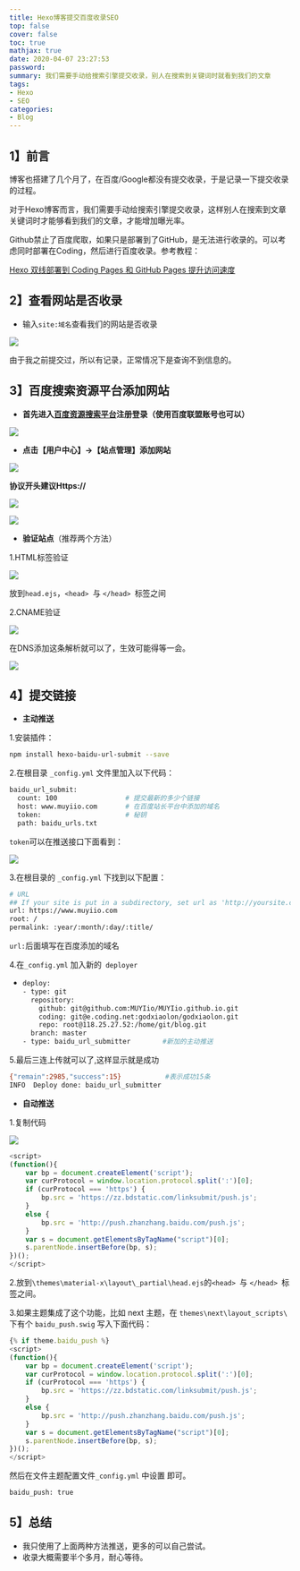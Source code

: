 ```yaml
---
title: Hexo博客提交百度收录SEO
top: false
cover: false
toc: true
mathjax: true
date: 2020-04-07 23:27:53
password:
summary: 我们需要手动给搜索引擎提交收录，别人在搜索到关键词时就看到我们的文章
tags:
- Hexo
- SEO
categories:
- Blog
---
```




## 1】前言

博客也搭建了几个月了，在百度/Google都没有提交收录，于是记录一下提交收录的过程。

对于Hexo博客而言，我们需要手动给搜索引擎提交收录，这样别人在搜索到文章关键词时才能够看到我们的文章，才能增加曝光率。



Github禁止了百度爬取，如果只是部署到了GitHub，是无法进行收录的。可以考虑同时部署在Coding，然后进行百度收录。参考教程：



[Hexo 双线部署到 Coding Pages 和 GitHub Pages 提升访问速度 ](https://www.muyiio.com/2020/02/20/hexo-shuang-xian-bu-shu-dao-coding-pages-he-github-pages-ti-sheng-fang-wen-su-du/)



## 2】查看网站是否收录

- 输入`site:域名`查看我们的网站是否收录

![](https://muyiio-1300292673.cos.ap-chongqing.myqcloud.com/%E5%8D%9A%E5%AE%A2/_posts/Hexo%E5%8D%9A%E5%AE%A2%E6%8F%90%E4%BA%A4%E7%99%BE%E5%BA%A6%E6%94%B6%E5%BD%95SEO/QQ%E5%9B%BE%E7%89%8720200408213911.png)



由于我之前提交过，所以有记录，正常情况下是查询不到信息的。



## 3】百度搜索资源平台添加网站

-  **首先进入[百度资源搜索平台](https://ziyuan.baidu.com)注册登录（使用百度联盟账号也可以）**



![](https://muyiio-1300292673.cos.ap-chongqing.myqcloud.com/%E5%8D%9A%E5%AE%A2/_posts/Hexo%E5%8D%9A%E5%AE%A2%E6%8F%90%E4%BA%A4%E7%99%BE%E5%BA%A6%E6%94%B6%E5%BD%95SEO/QQ%E5%9B%BE%E7%89%8720200408215041.png)



- **点击【用户中心】→【站点管理】添加网站**



![](https://muyiio-1300292673.cos.ap-chongqing.myqcloud.com/%E5%8D%9A%E5%AE%A2/_posts/Hexo%E5%8D%9A%E5%AE%A2%E6%8F%90%E4%BA%A4%E7%99%BE%E5%BA%A6%E6%94%B6%E5%BD%95SEO/QQ%E5%9B%BE%E7%89%8720200408214859.png)



 **协议开头建议Https://**



![](https://muyiio-1300292673.cos.ap-chongqing.myqcloud.com/%E5%8D%9A%E5%AE%A2/_posts/Hexo%E5%8D%9A%E5%AE%A2%E6%8F%90%E4%BA%A4%E7%99%BE%E5%BA%A6%E6%94%B6%E5%BD%95SEO/QQ%E5%9B%BE%E7%89%8720200407233807.png)



![](https://muyiio-1300292673.cos.ap-chongqing.myqcloud.com/%E5%8D%9A%E5%AE%A2/_posts/Hexo%E5%8D%9A%E5%AE%A2%E6%8F%90%E4%BA%A4%E7%99%BE%E5%BA%A6%E6%94%B6%E5%BD%95SEO/QQ%E5%9B%BE%E7%89%8720200407233800.png)



- **验证站点**（推荐两个方法）



1.HTML标签验证



![](https://muyiio-1300292673.cos.ap-chongqing.myqcloud.com/%E5%8D%9A%E5%AE%A2/_posts/Hexo%E5%8D%9A%E5%AE%A2%E6%8F%90%E4%BA%A4%E7%99%BE%E5%BA%A6%E6%94%B6%E5%BD%95SEO/QQ%E5%9B%BE%E7%89%8720200407233813.png)



放到`head.ejs`，`<head> `与 `</head> `标签之间



2.CNAME验证



![](https://muyiio-1300292673.cos.ap-chongqing.myqcloud.com/%E5%8D%9A%E5%AE%A2/_posts/Hexo%E5%8D%9A%E5%AE%A2%E6%8F%90%E4%BA%A4%E7%99%BE%E5%BA%A6%E6%94%B6%E5%BD%95SEO/QQ%E5%9B%BE%E7%89%8720200409003519.png)

在DNS添加这条解析就可以了，生效可能得等一会。



![](https://muyiio-1300292673.cos.ap-chongqing.myqcloud.com/%E5%8D%9A%E5%AE%A2/_posts/Hexo%E5%8D%9A%E5%AE%A2%E6%8F%90%E4%BA%A4%E7%99%BE%E5%BA%A6%E6%94%B6%E5%BD%95SEO/QQ%E5%9B%BE%E7%89%8720200409003525.png)



## 4】提交链接

- **主动推送**

1.安装插件：



```bash
npm install hexo-baidu-url-submit --save
```



2.在根目录 `_config.yml` 文件里加入以下代码：



```bash
baidu_url_submit:
  count: 100                 # 提交最新的多少个链接
  host: www.muyiio.com       # 在百度站长平台中添加的域名
  token:                     # 秘钥
  path: baidu_urls.txt
```



`token`可以在推送接口下面看到：

![](https://muyiio-1300292673.cos.ap-chongqing.myqcloud.com/%E5%8D%9A%E5%AE%A2/_posts/Hexo%E5%8D%9A%E5%AE%A2%E6%8F%90%E4%BA%A4%E7%99%BE%E5%BA%A6%E6%94%B6%E5%BD%95SEO/QQ%E5%9B%BE%E7%89%8720200409003532.png)



3.在根目录的 `_config.yml` 下找到以下配置：



```bash
# URL
## If your site is put in a subdirectory, set url as 'http://yoursite.com/child' and root as '/child/'
url: https://www.muyiio.com
root: /
permalink: :year/:month/:day/:title/
```



`url:`后面填写在百度添加的域名



4.在`_config.yml` 加入新的` deployer`

- ```bash
  deploy:
  - type: git
    repository:
      github: git@github.com:MUYIio/MUYIio.github.io.git
      coding: git@e.coding.net:godxiaolon/godxiaolon.git
      repo: root@118.25.27.52:/home/git/blog.git
    branch: master
  - type: baidu_url_submitter        #新加的主动推送
  ```

  

5.最后三连上传就可以了,这样显示就是成功

```bash
{"remain":2985,"success":15}           #表示成功15条
INFO  Deploy done: baidu_url_submitter

```



- **自动推送**

1.复制代码

![](https://muyiio-1300292673.cos.ap-chongqing.myqcloud.com/%E5%8D%9A%E5%AE%A2/_posts/Hexo%E5%8D%9A%E5%AE%A2%E6%8F%90%E4%BA%A4%E7%99%BE%E5%BA%A6%E6%94%B6%E5%BD%95SEO/QQ%E5%9B%BE%E7%89%8720200409003536.png)



```javascript
<script>
(function(){
    var bp = document.createElement('script');
    var curProtocol = window.location.protocol.split(':')[0];
    if (curProtocol === 'https') {
        bp.src = 'https://zz.bdstatic.com/linksubmit/push.js';
    }
    else {
        bp.src = 'http://push.zhanzhang.baidu.com/push.js';
    }
    var s = document.getElementsByTagName("script")[0];
    s.parentNode.insertBefore(bp, s);
})();
</script>
```



2.放到`\themes\material-x\layout\_partial\head.ejs`的`<head> `与 `</head> `标签之间。



3.如果主题集成了这个功能，比如 next 主题，在 `themes\next\layout_scripts\` 下有个 `baidu_push.swig` 写入下面代码：





```javascript
{% if theme.baidu_push %}
<script>
(function(){
    var bp = document.createElement('script');
    var curProtocol = window.location.protocol.split(':')[0];
    if (curProtocol === 'https') {
        bp.src = 'https://zz.bdstatic.com/linksubmit/push.js';
    }
    else {
        bp.src = 'http://push.zhanzhang.baidu.com/push.js';
    }
    var s = document.getElementsByTagName("script")[0];
    s.parentNode.insertBefore(bp, s);
})();
</script>
```



然后在文件主题配置文件`_config.yml` 中设置 即可。



```bash
baidu_push: true 
```







## 5】总结

- 我只使用了上面两种方法推送，更多的可以自己尝试。
- 收录大概需要半个多月，耐心等待。